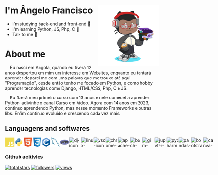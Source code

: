# I'm Ângelo Francisco <img align="right" alt="coding-time" src="octocat-1677874251663.png" style="width:200px; height: 200px;">
 
*   I'm studying back-end and front-end 🔭
*   I'm learning Python, JS, Php, C 🌱
*   Talk to me 📨

# About me
<p>&nbsp;&nbsp;&nbsp;&nbsp;Eu nasci em Angola, quando eu tiverá 12 anos despertou em mim um interesse em Websites, enquanto eu tentará aprender deparei me com uma palavra que me trouxe até aqui "Programação", desde então tenho me focado em Python, e como hobby aprender tecnologias como Django, HTML/CSS, Php, C e JS.</p>
<p>&nbsp;&nbsp;&nbsp;&nbsp;Eu fizerá meu primeiro curso com 13 anos e nele comecei a aprender Python, adivinhe o canal Curso em Vídeo. Agora com 14 anos em 2023, continuo aprendendo Python, mas nesse momento Frameworks e outras libs. Enfim continuo evoluido e crescendo cada vez mais.</p>

## Languagens and softwares
<div style="display: flex;">
 <img align="center" height="30" width="40" alt="js-icon"  src="https://raw.githubusercontent.com/devicons/devicon/master/icons/javascript/javascript-plain.svg">
    <img align="center" height="30" width="40" alt="python-icon" src="https://raw.githubusercontent.com/devicons/devicon/master/icons/python/python-original.svg">
    <img align="center" height="30" width="40" alt="html-icon" src="https://raw.githubusercontent.com/devicons/devicon/master/icons/html5/html5-original.svg">
    <img align="center" height="30" width="40" alt="css-icon" src="https://raw.githubusercontent.com/devicons/devicon/master/icons/css3/css3-original.svg">
    <img align="center" height="30" width="40" alt="c-icon" src="https://raw.githubusercontent.com/devicons/devicon/master/icons/c/c-original.svg">
    <img align="center" height="30" width="40" alt="mysql" src="https://raw.githubusercontent.com/devicons/devicon/master/icons/mysql/mysql-original.svg">
    <img align="center" height="30" width="40" alt="php-icon" src="https://raw.githubusercontent.com/devicons/devicon/master/icons/php/php-original.svg">
    <img align="center" height="30" width="40" alt="dj-icon" src="https://cdn.jsdelivr.net/gh/devicons/devicon/icons/django/django-plain.svg" />
    <img align="center" height="30" width="40" alt="linux-icon" src="https://cdn.jsdelivr.net/gh/devicons/devicon/icons/linux/linux-original.svg" />
    <img align="center" height="30" width="40" alt="vsc-icon" src="https://cdn.jsdelivr.net/gh/devicons/devicon/icons/vscode/vscode-original.svg"/>
    <img align="center" height="30" width="40" alt="chrome-icon" src="https://cdn.jsdelivr.net/gh/devicons/devicon/icons/chrome/chrome-original.svg" />
    <img align="center" height="30" width="40" alt="apache-icon" src="https://cdn.jsdelivr.net/gh/devicons/devicon/icons/apache/apache-original.svg" />
    <img align="center" height="30" width="40" alt="bach-icon" src="https://cdn.jsdelivr.net/gh/devicons/devicon/icons/bash/bash-original.svg" />
    <img align="center" height="30" width="40" alt="gim-icon" src="https://cdn.jsdelivr.net/gh/devicons/devicon/icons/gimp/gimp-original.svg" />
    <img align="center" height="30" width="40" alt="jupyter-icon" src="https://cdn.jsdelivr.net/gh/devicons/devicon/icons/jupyter/jupyter-original.svg" />
    <img align="center" height="30" width="40" alt="pycharm-icon" src="https://cdn.jsdelivr.net/gh/devicons/devicon/icons/pycharm/pycharm-original.svg" />
    <img  align="center" height="30" width="40" alt="pandas-icon" src="https://cdn.jsdelivr.net/gh/devicons/devicon/icons/pandas/pandas-original.svg" />
    <img align="center" height="30" width="40" alt="bootstrap-icon"src="https://cdn.jsdelivr.net/gh/devicons/devicon/icons/bootstrap/bootstrap-original.svg" />
    <img align="center" height="30" width="40" alt="canva-icon"src="https://cdn.jsdelivr.net/gh/devicons/devicon/icons/canva/canva-original.svg" />       
</div>

### Github acitivies
<p align="left">
  <a href="https://github.com/angelofran?tab=repositories&sort=stargazers">
    <img alt="total stars" title="Total stars on GitHub" src="https://custom-icon-badges.herokuapp.com/badge/dynamic/json?logo=star&color=55960c&labelColor=488207&label=Stars&style=for-the-badge&query=%24.stars&url=https://api.github-star-counter.workers.dev/user/angelofran"  width="90px"/></a>
  <a href="https://github.com/angelofran?tab=followers">
    <img alt="followers" title="Follow me on Github" src="https://custom-icon-badges.herokuapp.com/github/followers/angelofran?color=236ad3&labelColor=1155ba&style=for-the-badge&logo=person-add&label=Follow&logoColor=white" width="100px"/></a>
  <a href="https://github.com/angelofran">
    <img alt="views" title="GitHub profile views" src="https://shields-io-visitor-counter.herokuapp.com/badge?page=angelofran&style=for-the-badge" width="100px" /></a>
</p>
  
